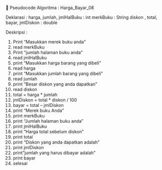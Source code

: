 	Pseudocode
Algoritma : Harga_Bayar_08

Deklarasi :
harga, jumlah, jmlHalBuku				: int
merkBuku						: String
diskon , total, bayar, jmlDiskon			: double

Deskripsi : 
1.	Print “Masukkan merek buku anda”
2.	read merkBuku
3.	Print “jumlah halaman buku anda”
4.	read jmlHalBuku
5.	print “Masukkan harga barang yang dibeli”
6.	read harga
7.	print “Masukkan jumlah barang yang dibeli”
8.	read jumlah
9.	print “Besar diskon yang anda dapatkan”
10.	read diskon
11.	total = harga * jumlah
12.	jmlDiskon = total * diskon / 100
13.	bayar = total – jmlDiskon
14.	print “Merek buku Anda”
15.	print merkBuku
16.	print “Jumlah halaman buku anda”
17.	print jmlHalBuku
18.	print “Harga total sebelum diskon”
19.	print total
20.	print “Diskon yang anda dapatkan adalah”
21.	print jmlDiskon
22.	print”jumlah yang harus dibayar adalah”
23.	print bayar
24. selesai